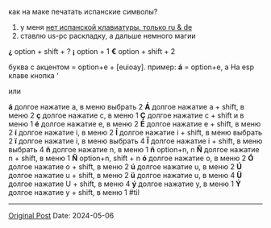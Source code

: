 как на маке печатать испанские символы?

1. у меня [нет испанской клавиатуры. только ru & de](885.md)
2. ставлю us-pc раскладку, а дальше немного магии

**¿** option + shift + ?
**¡** option + 1
**€** option + shift + 2

буква с акцентом = option+e + [euioay]. пример: **á** = option+e, a
На esp клаве кнопка ‘

или

**á** долгое нажатие a, в меню выбрать 2
**Á** долгое нажатие a + shift, в меню 2
**ç** долгое нажатие c, в меню 1
**Ç** долгое нажатие c + shift и в меню 1
**é** долгое нажатие e, в меню 2
**É** долгое нажатие e + shift, в меню 2
**í** долгое нажатие i, в меню 2
**Í** долгое нажатие i + shift, в меню выбрать 2
**ï** долгое нажатие i, в меню выбрать 4
**Ï** долгое нажатие i + shift, в меню выбрать 4
**ñ** долгое нажатие n, в меню 1
**ñ** option+n, n
**Ñ** долгое нажатие n + shift, в меню 1
**Ñ** option+n, shift + n
**ó** долгое нажатие o, в меню 2
**Ó** долгое нажатие o + shift, в меню 2
**ú** долгое нажатие u, в меню 2
**Ú** долгое нажатие u + shift, в меню 2
**ü** долгое нажатие u, в меню 4
**Ü** долгое нажатие U + shift, в меню 4
**ý** долгое нажатие y, в меню 1
**Ý** долгое нажатие y + shift, в меню 1
#til

---
[Original Post](https://t.me/lev2tarragona/2172)
Date: 2024-05-06
